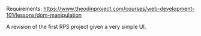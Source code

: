 Requirements: https://www.theodinproject.com/courses/web-development-101/lessons/dom-manipulation

A revision of the first RPS project given a very simple UI.